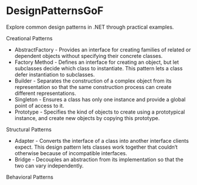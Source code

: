 # DesignPatternsGoF
Explore common design patterns in .NET through practical examples.

Creational Patterns
- AbstractFactory - Provides an interface for creating families of related or dependent objects without specifying their concrete classes.
- Factory Method - Defines an interface for creating an object, but let subclasses decide which class to instantiate. This pattern lets a class defer instantiation to subclasses.
- Builder - Separates the construction of a complex object from its representation so that the same construction process can create different representations.
- Singleton - Ensures a class has only one instance and provide a global point of access to it.
- Prototype - Specifies the kind of objects to create using a prototypical instance, and create new objects by copying this prototype.

Structural Patterns
- Adapter - Converts the interface of a class into another interface clients expect. This design pattern lets classes work together that couldn‘t otherwise because of incompatible interfaces.
- Bridge - Decouples an abstraction from its implementation so that the two can vary independently.

Behavioral  Patterns
